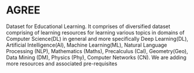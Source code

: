# AGREE
Dataset for Educational Learning.
It comprises of diversified dataset comprising of learning resources for learning various topics in domains of Computer Science(DL) in general and more specifically Deep Learning(DL), Artificial Intelligence(AI), Machine Learning(ML), Natural Language Processing (NLP), Mathematics (Maths), Precalculus (Cal), Geometry(Geo), Data Mining (DM), Physics (Phy), Computer Networks (CN).
We are adding more resources and associated pre-requisites 
